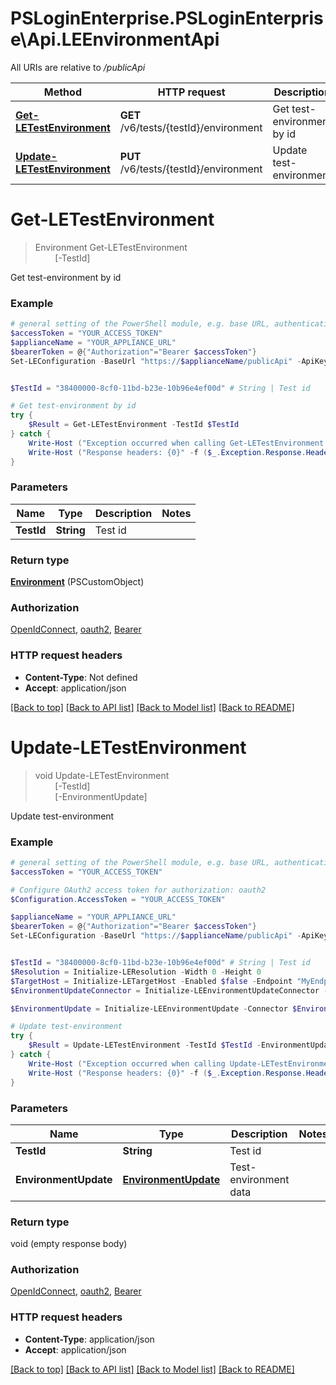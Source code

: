 # PSLoginEnterprise.PSLoginEnterprise\Api.LEEnvironmentApi

All URIs are relative to */publicApi*

Method | HTTP request | Description
------------- | ------------- | -------------
[**Get-LETestEnvironment**](LEEnvironmentApi.md#Get-LETestEnvironment) | **GET** /v6/tests/{testId}/environment | Get test-environment by id
[**Update-LETestEnvironment**](LEEnvironmentApi.md#Update-LETestEnvironment) | **PUT** /v6/tests/{testId}/environment | Update test-environment


<a id="Get-LETestEnvironment"></a>
# **Get-LETestEnvironment**
> Environment Get-LETestEnvironment<br>
> &nbsp;&nbsp;&nbsp;&nbsp;&nbsp;&nbsp;&nbsp;&nbsp;[-TestId] <String><br>

Get test-environment by id

### Example
```powershell
# general setting of the PowerShell module, e.g. base URL, authentication, etc
$accessToken = "YOUR_ACCESS_TOKEN"
$applianceName = "YOUR_APPLIANCE_URL"
$bearerToken = @{"Authorization"="Bearer $accessToken"}
Set-LEConfiguration -BaseUrl "https://$applianceName/publicApi" -ApiKey $bearerToken -SkipCertificateCheck


$TestId = "38400000-8cf0-11bd-b23e-10b96e4ef00d" # String | Test id

# Get test-environment by id
try {
    $Result = Get-LETestEnvironment -TestId $TestId
} catch {
    Write-Host ("Exception occurred when calling Get-LETestEnvironment: {0}" -f ($_.ErrorDetails | ConvertFrom-Json))
    Write-Host ("Response headers: {0}" -f ($_.Exception.Response.Headers | ConvertTo-Json))
}
```

### Parameters

Name | Type | Description  | Notes
------------- | ------------- | ------------- | -------------
 **TestId** | **String**| Test id | 

### Return type

[**Environment**](Environment.md) (PSCustomObject)

### Authorization

[OpenIdConnect](../README.md#OpenIdConnect), [oauth2](../README.md#oauth2), [Bearer](../README.md#Bearer)

### HTTP request headers

 - **Content-Type**: Not defined
 - **Accept**: application/json

[[Back to top]](#) [[Back to API list]](../README.md#documentation-for-api-endpoints) [[Back to Model list]](../README.md#documentation-for-models) [[Back to README]](../README.md)

<a id="Update-LETestEnvironment"></a>
# **Update-LETestEnvironment**
> void Update-LETestEnvironment<br>
> &nbsp;&nbsp;&nbsp;&nbsp;&nbsp;&nbsp;&nbsp;&nbsp;[-TestId] <String><br>
> &nbsp;&nbsp;&nbsp;&nbsp;&nbsp;&nbsp;&nbsp;&nbsp;[-EnvironmentUpdate] <PSCustomObject><br>

Update test-environment

### Example
```powershell
# general setting of the PowerShell module, e.g. base URL, authentication, etc
$accessToken = "YOUR_ACCESS_TOKEN"

# Configure OAuth2 access token for authorization: oauth2
$Configuration.AccessToken = "YOUR_ACCESS_TOKEN"

$applianceName = "YOUR_APPLIANCE_URL"
$bearerToken = @{"Authorization"="Bearer $accessToken"}
Set-LEConfiguration -BaseUrl "https://$applianceName/publicApi" -ApiKey $bearerToken -SkipCertificateCheck


$TestId = "38400000-8cf0-11bd-b23e-10b96e4ef00d" # String | Test id
$Resolution = Initialize-LEResolution -Width 0 -Height 0
$TargetHost = Initialize-LETargetHost -Enabled $false -Endpoint "MyEndpoint"
$EnvironmentUpdateConnector = Initialize-LEEnvironmentUpdateConnector -Type "MyType" -VarHost "MyVarHost" -CommandLine "MyCommandLine" -Resource "MyResource" -ServerUrl "MyServerUrl" -DisplayResolution $Resolution -HostList $TargetHost -Gateway "MyGateway" -SuppressCertWarn $false

$EnvironmentUpdate = Initialize-LEEnvironmentUpdate -Connector $EnvironmentUpdateConnector -LauncherGroups "MyLauncherGroups" -AccountGroups "MyAccountGroups" # EnvironmentUpdate | Test-environment data

# Update test-environment
try {
    $Result = Update-LETestEnvironment -TestId $TestId -EnvironmentUpdate $EnvironmentUpdate
} catch {
    Write-Host ("Exception occurred when calling Update-LETestEnvironment: {0}" -f ($_.ErrorDetails | ConvertFrom-Json))
    Write-Host ("Response headers: {0}" -f ($_.Exception.Response.Headers | ConvertTo-Json))
}
```

### Parameters

Name | Type | Description  | Notes
------------- | ------------- | ------------- | -------------
 **TestId** | **String**| Test id | 
 **EnvironmentUpdate** | [**EnvironmentUpdate**](EnvironmentUpdate.md)| Test-environment data | 

### Return type

void (empty response body)

### Authorization

[OpenIdConnect](../README.md#OpenIdConnect), [oauth2](../README.md#oauth2), [Bearer](../README.md#Bearer)

### HTTP request headers

 - **Content-Type**: application/json
 - **Accept**: application/json

[[Back to top]](#) [[Back to API list]](../README.md#documentation-for-api-endpoints) [[Back to Model list]](../README.md#documentation-for-models) [[Back to README]](../README.md)

